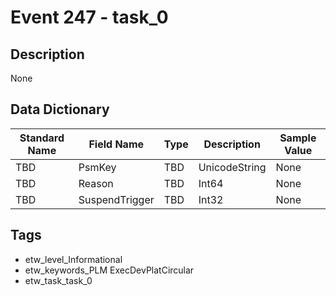 # Event 247 - task_0

## Description
None

## Data Dictionary
|Standard Name|Field Name|Type|Description|Sample Value|
|---|---|---|---|---|
|TBD|PsmKey|TBD|UnicodeString|None|None|
|TBD|Reason|TBD|Int64|None|None|
|TBD|SuspendTrigger|TBD|Int32|None|None|

## Tags
* etw_level_Informational
* etw_keywords_PLM ExecDevPlatCircular
* etw_task_task_0